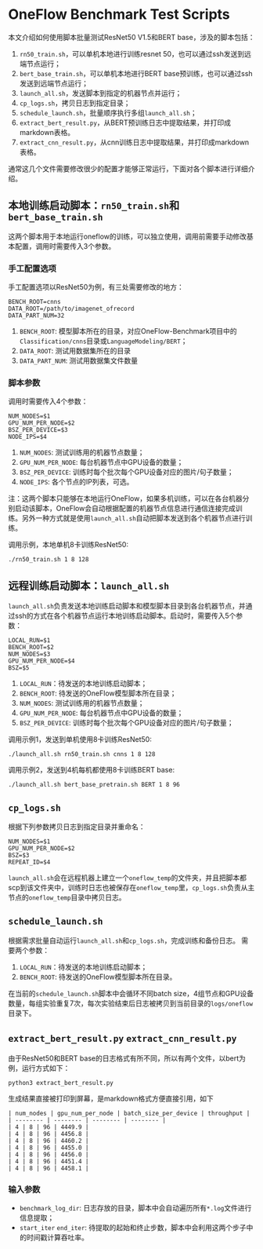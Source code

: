 # OneFlow Benchmark Test Scripts
本文介绍如何使用脚本批量测试ResNet50 V1.5和BERT base，涉及的脚本包括：
1. `rn50_train.sh`，可以单机本地进行训练resnet 50，也可以通过ssh发送到远端节点运行；
2. `bert_base_train.sh`，可以单机本地进行BERT base预训练，也可以通过ssh发送到远端节点运行；
3. `launch_all.sh`，发送脚本到指定的机器节点并运行；
4. `cp_logs.sh`，拷贝日志到指定目录；
5. `schedule_launch.sh`，批量顺序执行多组`launch_all.sh`；
6. `extract_bert_result.py`，从BERT预训练日志中提取结果，并打印成markdown表格。
7. `extract_cnn_result.py`，从cnn训练日志中提取结果，并打印成markdown表格。

通常这几个文件需要修改很少的配置才能够正常运行，下面对各个脚本进行详细介绍。
## 本地训练启动脚本：`rn50_train.sh`和`bert_base_train.sh`
这两个脚本用于本地运行oneflow的训练，可以独立使用，调用前需要手动修改基本配置，调用时需要传入3个参数。
### 手工配置选项
手工配置选项以ResNet50为例，有三处需要修改的地方：
```
BENCH_ROOT=cnns
DATA_ROOT=/path/to/imagenet_ofrecord
DATA_PART_NUM=32
```
1. `BENCH_ROOT`: 模型脚本所在的目录，对应OneFlow-Benchmark项目中的`Classification/cnns`目录或`LanguageModeling/BERT`；
2. `DATA_ROOT`: 测试用数据集所在的目录
3. `DATA_PART_NUM`: 测试用数据集文件数量
### 脚本参数
调用时需要传入4个参数：
```
NUM_NODES=$1
GPU_NUM_PER_NODE=$2
BSZ_PER_DEVICE=$3
NODE_IPS=$4
```
1. `NUM_NODES`: 测试训练用的机器节点数量；
2. `GPU_NUM_PER_NODE`: 每台机器节点中GPU设备的数量；
3. `BSZ_PER_DEVICE`: 训练时每个批次每个GPU设备对应的图片/句子数量；
4. `NODE_IPS`: 各个节点的IP列表，可选。

注：这两个脚本只能够在本地运行OneFlow，如果多机训练，可以在各台机器分别启动该脚本，OneFlow会自动根据配置的机器节点信息进行通信连接完成训练。另外一种方式就是使用`launch_all.sh`自动把脚本发送到各个机器节点进行训练。

调用示例，本地单机8卡训练ResNet50:
```
./rn50_train.sh 1 8 128
```

## 远程训练启动脚本：`launch_all.sh`
`launch_all.sh`负责发送本地训练启动脚本和模型脚本目录到各台机器节点，并通过ssh的方式在各个机器节点运行本地训练启动脚本。启动时，需要传入5个参数：
```
LOCAL_RUN=$1
BENCH_ROOT=$2
NUM_NODES=$3
GPU_NUM_PER_NODE=$4
BSZ=$5
```
1. `LOCAL_RUN`：待发送的本地训练启动脚本；
2. `BENCH_ROOT`: 待发送的OneFlow模型脚本所在目录；
3. `NUM_NODES`: 测试训练用的机器节点数量；
4. `GPU_NUM_PER_NODE`: 每台机器节点中GPU设备的数量；
5. `BSZ_PER_DEVICE`: 训练时每个批次每个GPU设备对应的图片/句子数量；


调用示例1，发送到单机使用8卡训练ResNet50:
```
./launch_all.sh rn50_train.sh cnns 1 8 128
```

调用示例2，发送到4机每机都使用8卡训练BERT base:
```
./launch_all.sh bert_base_pretrain.sh BERT 1 8 96
```

## `cp_logs.sh`
根据下列参数拷贝日志到指定目录并重命名：
```
NUM_NODES=$1
GPU_NUM_PER_NODE=$2
BSZ=$3
REPEAT_ID=$4
```
`launch_all.sh`会在远程机器上建立一个`oneflow_temp`的文件夹，并且把脚本都scp到该文件夹中，训练时日志也被保存在`oneflow_temp`里，`cp_logs.sh`负责从主节点的`oneflow_temp`目录中拷贝日志。

## `schedule_launch.sh`
根据需求批量自动运行`launch_all.sh`和`cp_logs.sh`，完成训练和备份日志。
需要两个参数：
1. `LOCAL_RUN`：待发送的本地训练启动脚本；
2. `BENCH_ROOT`: 待发送的OneFlow模型脚本所在目录。

在当前的`schedule_launch.sh`脚本中会循环不同batch size，4组节点和GPU设备数量，每组实验重复7次，每次实验结束后日志被拷贝到当前目录的`logs/oneflow`目录下。

## `extract_bert_result.py` `extract_cnn_result.py`
由于ResNet50和BERT base的日志格式有所不同，所以有两个文件，以bert为例，运行方式如下：
```
python3 extract_bert_result.py
```
生成结果直接被打印到屏幕，是markdown格式方便直接引用，如下
```
| num_nodes | gpu_num_per_node | batch_size_per_device | throughput |
| -------- | -------- | -------- | -------- |
| 4 | 8 | 96 | 4449.9 |
| 4 | 8 | 96 | 4456.8 |
| 4 | 8 | 96 | 4460.2 |
| 4 | 8 | 96 | 4455.0 |
| 4 | 8 | 96 | 4456.0 |
| 4 | 8 | 96 | 4451.4 |
| 4 | 8 | 96 | 4458.1 |
```
### 输入参数
- `benchmark_log_dir`: 日志存放的目录，脚本中会自动遍历所有`*.log`文件进行信息提取；
- `start_iter` `end_iter`: 待提取的起始和终止步数，脚本中会利用这两个步子中的时间戳计算吞吐率。